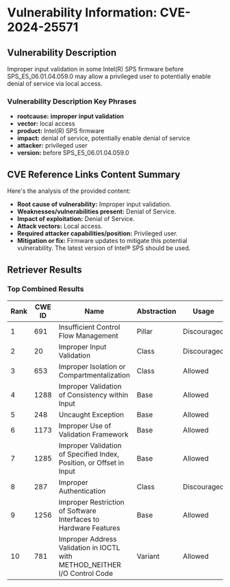 # Vulnerability Information: CVE-2024-25571

## Vulnerability Description
Improper input validation in some Intel(R) SPS firmware before SPS_E5_06.01.04.059.0 may allow a privileged user to potentially enable denial of service via local access.

### Vulnerability Description Key Phrases
- **rootcause:** **improper input validation**
- **vector:** local access
- **product:** Intel(R) SPS firmware
- **impact:** denial of service, potentially enable denial of service
- **attacker:** privileged user
- **version:** before SPS_E5_06.01.04.059.0

## CVE Reference Links Content Summary
Here's the analysis of the provided content:

*   **Root cause of vulnerability:** Improper input validation.
*   **Weaknesses/vulnerabilities present:** Denial of Service.
*   **Impact of exploitation:** Denial of Service.
*   **Attack vectors:** Local access.
*   **Required attacker capabilities/position:** Privileged user.
*   **Mitigation or fix:** Firmware updates to mitigate this potential vulnerability. The latest version of Intel® SPS should be used.

## Retriever Results

### Top Combined Results

| Rank | CWE ID | Name | Abstraction | Usage  | Retrievers | Individual Scores |
|------|--------|------|-------------|-------|------------|-------------------|
| 1 | 691 | Insufficient Control Flow Management | Pillar | Discouraged | sparse | 0.195 |
| 2 | 20 | Improper Input Validation | Class | Discouraged | sparse | 0.183 |
| 3 | 653 | Improper Isolation or Compartmentalization | Class | Allowed | sparse | 0.182 |
| 4 | 1288 | Improper Validation of Consistency within Input | Base | Allowed | sparse | 0.181 |
| 5 | 248 | Uncaught Exception | Base | Allowed | sparse | 0.176 |
| 6 | 1173 | Improper Use of Validation Framework | Base | Allowed | sparse | 0.174 |
| 7 | 1285 | Improper Validation of Specified Index, Position, or Offset in Input | Base | Allowed | sparse | 0.173 |
| 8 | 287 | Improper Authentication | Class | Discouraged | sparse | 0.170 |
| 9 | 1256 | Improper Restriction of Software Interfaces to Hardware Features | Base | Allowed | dense | 0.606 |
| 10 | 781 | Improper Address Validation in IOCTL with METHOD_NEITHER I/O Control Code | Variant | Allowed | graph | 0.003 |

